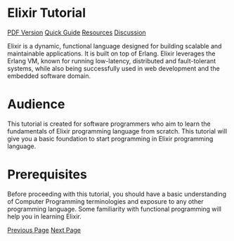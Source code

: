 # Elixir Tutorial
[PDF Version](../elixir/elixir_pdf_version.md)
[Quick Guide](../elixir/elixir_quick_guide.md)
[Resources](../elixir/elixir_useful_resources.md)
[Discussion](../elixir/elixir_discussion.md)

Elixir is a dynamic, functional language designed for building scalable and maintainable applications. It is built on top of Erlang. Elixir leverages the Erlang VM, known for running low-latency, distributed and fault-tolerant systems, while also being successfully used in web development and the embedded software domain.

# Audience
This tutorial is created for software programmers who aim to learn the fundamentals of Elixir programming language from scratch. This tutorial will give you a basic foundation to start programming in Elixir programming language.

# Prerequisites
Before proceeding with this tutorial, you should have a basic understanding of Computer Programming terminologies and exposure to any other programming language. Some familiarity with functional programming will help you in learning Elixir.


[Previous Page](../elixir/index.md) [Next Page](../elixir/elixir_overview.md) 
